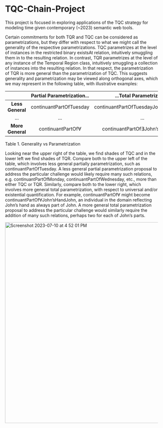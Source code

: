 # TQC-Chain-Project
This project is focused in exploring applications of the TQC strategy for modeling time given contemporary (~2023) semantic web tools. 


Certain commitments for both TQR and TQC can be considered as parametrizations, but they differ with respect to what we might call the generality of the respective parametrizations.  TQC parametrizes at the level of instances in the restricted binary existsAt relation, intuitively smuggling them in to the resulting relation. In contrast, TQR parametrizes at the level of any instance of the Temporal Region class, intuitively smuggling a collection of instances into the resulting relation. In that respect, the parametrization of TQR is more general than the parametrization of TQC. This suggests generality and parametrization may be viewed along orthogonal axes, which we may represent in the following table, with illustrative examples: 

| | Partial Parametrization...  | ...Total Parametrization |
| :-------------: | :-------------: | :--------: |
| **Less General**  | continuantPartOfTuesday | continuantPartOfTuesdayJohnJohn’sHand  |
| ...  | ...  | ...|
| **More General**  | continuantPartOf∀  | continuantPartOf∃John’sHandJohn  |


Table 1. Generality vs Parametrization

Looking near the upper right of the table, we find shades of TQC and in the lower left we find shades of TQR. Compare both to the upper left of the table, which involves less general partially parametrization, such as continuantPartOfTuesday. A less general partial parametrization proposal to address the particular challenge would likely require many such relations, e.g. continuantPartOfMonday, continuantPartOfWednesday, etc., more than either TQC or TQR. Similarly, compare both to the lower right, which involves more general total parametrization, with respect to universal and/or existential quantification. For example, continuantPartOf∀ might become continuantPartOf∀John’sHandJohn, an individual in the domain reflecting John’s hand as always part of John. A more general total parametrization proposal to address the particular challenge would similarly require the addition of many such relations, perhaps two for each of John’s parts. 
 
<img width="660" alt="Screenshot 2023-07-10 at 4 52 01 PM" src="https://github.com/johnbeve/TQC-Chain-Project/assets/16356971/9a907d1e-2dff-43f3-bbca-5ac5ac2205c2">
